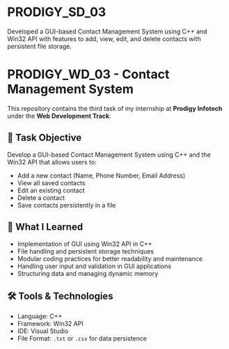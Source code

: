 # PRODIGY_SD_03
Developed a GUI-based Contact Management System using C++ and Win32 API with features to add, view, edit, and delete contacts with persistent file storage.
# PRODIGY_WD_03 - Contact Management System

This repository contains the third task of my internship at **Prodigy Infotech** under the **Web Development Track**.

## 🚀 Task Objective

Develop a GUI-based Contact Management System using C++ and the Win32 API that allows users to:

- Add a new contact (Name, Phone Number, Email Address)
- View all saved contacts
- Edit an existing contact
- Delete a contact
- Save contacts persistently in a file

## 🧠 What I Learned

- Implementation of GUI using Win32 API in C++
- File handling and persistent storage techniques
- Modular coding practices for better readability and maintenance
- Handling user input and validation in GUI applications
- Structuring data and managing dynamic memory

## 🛠️ Tools & Technologies

- Language: C++
- Framework: Win32 API
- IDE: Visual Studio
- File Format: `.txt` or `.csv` for data persistence


